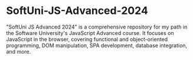 # SoftUni-JS-Advanced-2024
"SoftUni JS Advanced 2024" is a comprehensive repository for my path in the Software University's JavaScript Advanced course. It focuses on JavaScript in the browser, covering functional and object-oriented programming, DOM manipulation, SPA development, database integration, and more. 
